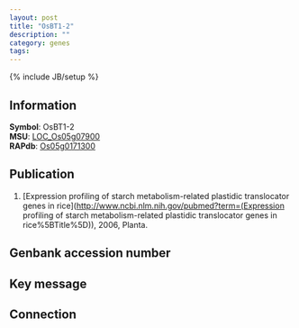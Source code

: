 ```yaml
---
layout: post
title: "OsBT1-2"
description: ""
category: genes
tags: 
---
```

{% include JB/setup %}

## Information
__Symbol__: OsBT1-2  
__MSU__: [LOC_Os05g07900](http://rice.plantbiology.msu.edu/cgi-bin/ORF_infopage.cgi?orf=LOC_Os05g07900)  
__RAPdb__: [Os05g0171300](http://rapdb.dna.affrc.go.jp/viewer/gbrowse_details/irgsp1?name=Os05g0171300)  

## Publication
1. [Expression profiling of starch metabolism-related plastidic translocator genes in rice](http://www.ncbi.nlm.nih.gov/pubmed?term=(Expression profiling of starch metabolism-related plastidic translocator genes in rice%5BTitle%5D)), 2006, Planta.

## Genbank accession number

## Key message

## Connection


